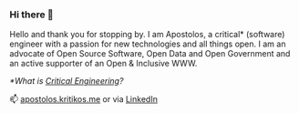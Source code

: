 ### Hi there 👋

Hello and thank you for stopping by. I am Apostolos, a critical* (software) engineer with a passion for new technologies and all things open. I am an advocate of Open Source Software, Open Data and Open Government and an active supporter of an Open & Inclusive WWW. 

_*What is [Critical Engineering](https://criticalengineering.org/)?_

📫 [apostolos.kritikos.me](https://apostolos.kritikos.me) or via [LinkedIn](https://www.linkedin.com/in/apostoloskritikos/)

<!--
**akritiko/akritiko** is a ✨ _special_ ✨ repository because its `README.md` (this file) appears on your GitHub profile.

Here are some ideas to get you started:

- 🔭 I’m currently working on ...
- 🌱 I’m currently learning ...
- 👯 I’m looking to collaborate on ...
- 🤔 I’m looking for help with ...
- 💬 Ask me about ...
- 📫 How to reach me: ...
- 😄 Pronouns: ...
- ⚡ Fun fact: ...
-->
